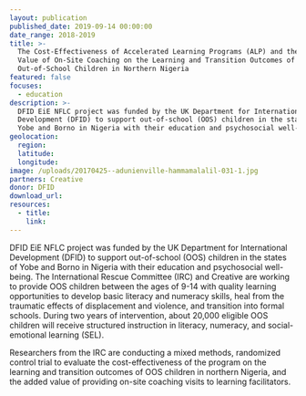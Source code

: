 ```yaml
---
layout: publication
published_date: 2019-09-14 00:00:00
date_range: 2018-2019
title: >-
  The Cost-Effectiveness of Accelerated Learning Programs (ALP) and the Added
  Value of On-Site Coaching on the Learning and Transition Outcomes of
  Out-of-School Children in Northern Nigeria
featured: false
focuses:
  - education
description: >-
  DFID EiE NFLC project was funded by the UK Department for International
  Development (DFID) to support out-of-school (OOS) children in the states of
  Yobe and Borno in Nigeria with their education and psychosocial well-being.
geolocation:
  region:
  latitude:
  longitude:
image: /uploads/20170425--adunienville-hammamalalil-031-1.jpg
partners: Creative
donor: DFID
download_url:
resources:
  - title:
    link:
---
```


DFID EiE NFLC project was funded by the UK Department for International Development (DFID) to support out-of-school (OOS) children in the states of Yobe and Borno in Nigeria with their education and psychosocial well-being. The International Rescue Committee (IRC) and Creative are working to provide OOS children between the ages of 9-14 with quality learning opportunities to develop basic literacy and numeracy skills, heal from the traumatic effects of displacement and violence, and transition into formal schools. During two years of intervention, about 20,000 eligible OOS children will receive structured instruction in literacy, numeracy, and social-emotional learning (SEL).&nbsp;

Researchers from the IRC are conducting a mixed methods, randomized control trial to evaluate the cost-effectiveness of the program on the learning and transition outcomes of OOS children in northern Nigeria, and the added value of providing on-site coaching visits to learning facilitators.